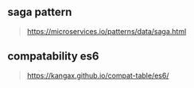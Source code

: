 ## saga pattern 
> https://microservices.io/patterns/data/saga.html


## compatability es6 

>  https://kangax.github.io/compat-table/es6/



